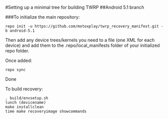 #Setting up a minimal tree for building TWRP
##Android 5.1 branch

###To initialize the main repository:

````
repo init -u https://github.com/motoxplay/twrp_recovery_manifest.git -b android-5.1
````
Then add any device trees/kernels you need to a file (one XML for each device) and add them to the .repo/local_manifests folder of your initialized repo folder.

Once added:
````
repo sync
````
Done

To build recovery:
````
. build/envsetup.sh
lunch (devicename)
make installclean
time make recoveryimage showcommands
````
